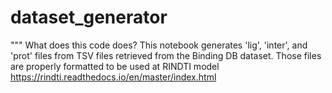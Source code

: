 # dataset_generator
""" What does this code does? This notebook generates 'lig', 'inter', and 'prot' files from TSV files retrieved from the Binding DB dataset. Those files are properly formatted to be used at RINDTI model https://rindti.readthedocs.io/en/master/index.html
